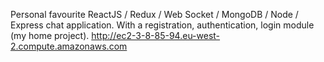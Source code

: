 Personal favourite ReactJS / Redux / Web Socket / MongoDB / Node / Express chat application. With a registration, authentication, login module (my home project).
http://ec2-3-8-85-94.eu-west-2.compute.amazonaws.com
